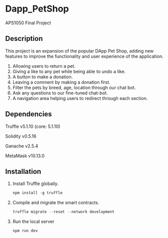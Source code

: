 # Dapp_PetShop
APS1050 Final Project

## Description
This project is an expansion of the popular DApp Pet Shop, adding new features to improve the functionality and user experience of the application.
1. Allowing users to return a pet.
2. Giving a like to any pet while being able to undo a like.
3. A button to make a donation. 
4. Leaving a comment by making a donation first.
5. Filter the pets by breed, age, location through our chat bot.
6. Ask any questions to our fine-tuned chat-bot.
7. A navigation area helping users to redirect through each section.


## Dependencies

Truffle v5.1.10 (core: 5.1.10)

Solidity v0.5.16

Ganache v2.5.4

MetaMask v10.13.0

## Installation

1. Install Truffle globally.
    ```javascript
    npm install -g truffle
    ```
2. Compile and migrate the smart contracts.
    ```javascript
    truffle migrate --reset --network development
    ```
3. Run the local server
   ```javascript
   npm run dev
   ```
